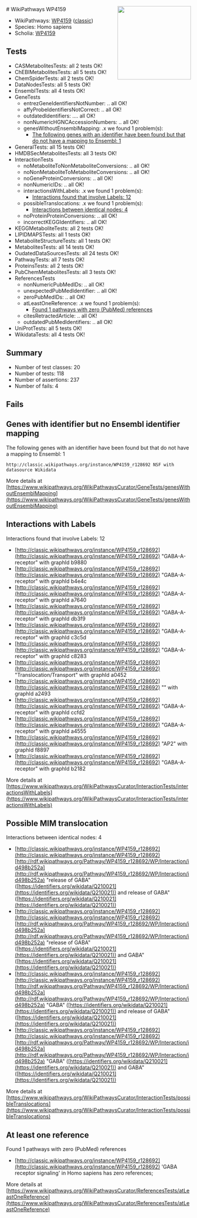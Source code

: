 <img style="float: right; width: 200px" src="https://upload.wikimedia.org/wikipedia/commons/thumb/8/83/Wplogo_with_text_500.png/640px-Wplogo_with_text_500.png" />
# WikiPathways WP4159

* WikiPathways: [WP4159](https://wikipathways.org/pathways/WP4159) ([classic](https://classic.wikipathways.org/instance/WP4159))
* Species: Homo sapiens
* Scholia: [WP4159](https://scholia.toolforge.org/wikipathways/WP4159)
## Tests
* CASMetabolitesTests: all 2 tests OK!
* ChEBIMetabolitesTests: all 5 tests OK!
* ChemSpiderTests: all 2 tests OK!
* DataNodesTests: all 5 tests OK!
* EnsemblTests: all 4 tests OK!
* GeneTests
    * entrezGeneIdentifiersNotNumber: .. all OK!
    * affyProbeIdentifiersNotCorrect: .. all OK!
    * outdatedIdentifiers: .... all OK!
    * nonNumericHGNCAccessionNumbers: .. all OK!
    * genesWithoutEnsemblMapping: .x we found 1 problem(s):
        * [The following genes with an identifier have been found but that do not have a mapping to Ensembl: 1](#40286d83)
* GeneralTests: all 15 tests OK!
* HMDBSecMetabolitesTests: all 3 tests OK!
* InteractionTests
    * noMetaboliteToNonMetaboliteConversions: .. all OK!
    * noNonMetaboliteToMetaboliteConversions: .. all OK!
    * noGeneProteinConversions: .. all OK!
    * nonNumericIDs: .. all OK!
    * interactionsWithLabels: .x we found 1 problem(s):
        * [Interactions found that involve Labels: 12](#fe97a8ba)
    * possibleTranslocations: .x we found 1 problem(s):
        * [Interactions between identical nodes: 4](#1c118209)
    * noProteinProteinConversions: .. all OK!
    * incorrectKEGGIdentifiers: .. all OK!
* KEGGMetaboliteTests: all 2 tests OK!
* LIPIDMAPSTests: all 1 tests OK!
* MetaboliteStructureTests: all 1 tests OK!
* MetabolitesTests: all 14 tests OK!
* OudatedDataSourcesTests: all 24 tests OK!
* PathwayTests: all 7 tests OK!
* ProteinsTests: all 2 tests OK!
* PubChemMetabolitesTests: all 3 tests OK!
* ReferencesTests
    * nonNumericPubMedIDs: .. all OK!
    * unexpectedPubMedIdentifier: .. all OK!
    * zeroPubMedIDs: .. all OK!
    * atLeastOneReference: .x we found 1 problem(s):
        * [Found 1 pathways with zero (PubMed) references](#d0a459f0)
    * citesRetractedArticle: .. all OK!
    * outdatedPubMedIdentifiers: .. all OK!
* UniProtTests: all 5 tests OK!
* WikidataTests: all 4 tests OK!


## Summary

* Number of test classes: 20
* Number of tests: 118
* Number of assertions: 237
* Number of fails: 4

## Fails

<a name="40286d83" />

## Genes with identifier but no Ensembl identifier mapping

The following genes with an identifier have been found but that do not have a mapping to Ensembl: 1
```
http://classic.wikipathways.org/instance/WP4159_r128692 NSF with datasource Wikidata
```

More details at [https://www.wikipathways.org/WikiPathwaysCurator/GeneTests/genesWithoutEnsemblMapping](https://www.wikipathways.org/WikiPathwaysCurator/GeneTests/genesWithoutEnsemblMapping)

<a name="fe97a8ba" />

## Interactions with Labels

Interactions found that involve Labels: 12

* [http://classic.wikipathways.org/instance/WP4159_r128692](http://classic.wikipathways.org/instance/WP4159_r128692) "GABA-A-receptor" with graphId b9880
* [http://classic.wikipathways.org/instance/WP4159_r128692](http://classic.wikipathways.org/instance/WP4159_r128692) "GABA-A-receptor" with graphId b4e4c
* [http://classic.wikipathways.org/instance/WP4159_r128692](http://classic.wikipathways.org/instance/WP4159_r128692) "GABA-A-receptor" with graphId a7640
* [http://classic.wikipathways.org/instance/WP4159_r128692](http://classic.wikipathways.org/instance/WP4159_r128692) "GABA-A-receptor" with graphId db3f9
* [http://classic.wikipathways.org/instance/WP4159_r128692](http://classic.wikipathways.org/instance/WP4159_r128692) "GABA-A-receptor" with graphId c3c5d
* [http://classic.wikipathways.org/instance/WP4159_r128692](http://classic.wikipathways.org/instance/WP4159_r128692) "GABA-A-receptor" with graphId c8283
* [http://classic.wikipathways.org/instance/WP4159_r128692](http://classic.wikipathways.org/instance/WP4159_r128692) "Translocation/Transport" with graphId a0452
* [http://classic.wikipathways.org/instance/WP4159_r128692](http://classic.wikipathways.org/instance/WP4159_r128692) "" with graphId a2493
* [http://classic.wikipathways.org/instance/WP4159_r128692](http://classic.wikipathways.org/instance/WP4159_r128692) "GABA-A-receptor" with graphId ccfd2
* [http://classic.wikipathways.org/instance/WP4159_r128692](http://classic.wikipathways.org/instance/WP4159_r128692) "GABA-A-receptor" with graphId a4555
* [http://classic.wikipathways.org/instance/WP4159_r128692](http://classic.wikipathways.org/instance/WP4159_r128692) "AP2" with graphId f8897
* [http://classic.wikipathways.org/instance/WP4159_r128692](http://classic.wikipathways.org/instance/WP4159_r128692) "GABA-A-receptor" with graphId b2182


More details at [https://www.wikipathways.org/WikiPathwaysCurator/InteractionTests/interactionsWithLabels](https://www.wikipathways.org/WikiPathwaysCurator/InteractionTests/interactionsWithLabels)

<a name="1c118209" />

## Possible MIM translocation

Interactions between identical nodes: 4

* [http://classic.wikipathways.org/instance/WP4159_r128692](http://classic.wikipathways.org/instance/WP4159_r128692) [http://rdf.wikipathways.org/Pathway/WP4159_r128692/WP/Interaction/id498b252a](http://rdf.wikipathways.org/Pathway/WP4159_r128692/WP/Interaction/id498b252a) "release of GABA" ([https://identifiers.org/wikidata/Q210021](https://identifiers.org/wikidata/Q210021)) and 
release of GABA" ([https://identifiers.org/wikidata/Q210021](https://identifiers.org/wikidata/Q210021))
* [http://classic.wikipathways.org/instance/WP4159_r128692](http://classic.wikipathways.org/instance/WP4159_r128692) [http://rdf.wikipathways.org/Pathway/WP4159_r128692/WP/Interaction/id498b252a](http://rdf.wikipathways.org/Pathway/WP4159_r128692/WP/Interaction/id498b252a) "release of GABA" ([https://identifiers.org/wikidata/Q210021](https://identifiers.org/wikidata/Q210021)) and 
GABA" ([https://identifiers.org/wikidata/Q210021](https://identifiers.org/wikidata/Q210021))
* [http://classic.wikipathways.org/instance/WP4159_r128692](http://classic.wikipathways.org/instance/WP4159_r128692) [http://rdf.wikipathways.org/Pathway/WP4159_r128692/WP/Interaction/id498b252a](http://rdf.wikipathways.org/Pathway/WP4159_r128692/WP/Interaction/id498b252a) "GABA" ([https://identifiers.org/wikidata/Q210021](https://identifiers.org/wikidata/Q210021)) and 
release of GABA" ([https://identifiers.org/wikidata/Q210021](https://identifiers.org/wikidata/Q210021))
* [http://classic.wikipathways.org/instance/WP4159_r128692](http://classic.wikipathways.org/instance/WP4159_r128692) [http://rdf.wikipathways.org/Pathway/WP4159_r128692/WP/Interaction/id498b252a](http://rdf.wikipathways.org/Pathway/WP4159_r128692/WP/Interaction/id498b252a) "GABA" ([https://identifiers.org/wikidata/Q210021](https://identifiers.org/wikidata/Q210021)) and 
GABA" ([https://identifiers.org/wikidata/Q210021](https://identifiers.org/wikidata/Q210021))


More details at [https://www.wikipathways.org/WikiPathwaysCurator/InteractionTests/possibleTranslocations](https://www.wikipathways.org/WikiPathwaysCurator/InteractionTests/possibleTranslocations)

<a name="d0a459f0" />

## At least one reference

Found 1 pathways with zero (PubMed) references

* [http://classic.wikipathways.org/instance/WP4159_r128692](http://classic.wikipathways.org/instance/WP4159_r128692) 'GABA receptor signaling' in Homo sapiens has zero references; 


More details at [https://www.wikipathways.org/WikiPathwaysCurator/ReferencesTests/atLeastOneReference](https://www.wikipathways.org/WikiPathwaysCurator/ReferencesTests/atLeastOneReference)

